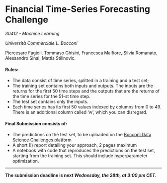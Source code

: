 # Financial Time-Series Forecasting Challenge
*30412 - Machine Learning*

*Università Commerciale L. Bocconi*

Piercesare Fagioli,
Tommaso Ghisini,
Francesca Malfiore,
Silvia Romanato,
Alessandro Sinai,
Mattia Stilinovic.

#### Rules:
- The data consist of time series, splitted in a training and a test set;
- The training set contains both inputs and outputs. The inputs are the returns for the first 50 time steps and the outputs that are the returns of the time series for the 51-st time step.
- The test set contains only the inputs.
- Each time series has its first 50 values indexed by columns from 0 to 49. There is an additional column called ‘w’, which you can disregard.

#### Final Submission consists of:
- The predictions on the test set, to be uploaded on the [Bocconi Data Science Challenges platform](http://data-science-challenges.unibocconi.it)
- A short (!) report detailing your approach, 2 pages maximum
- A notebook with code that reproduces the predictions on the
test set, starting from the training set. This should include hyperparameter optimization.

-----
**The submission deadline is next _Wednesday, the 28th, at 3:00 pm CET_.**
